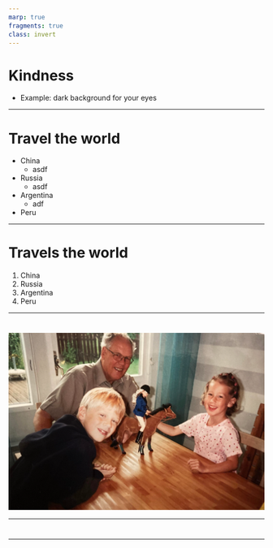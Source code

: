 ```yaml
---
marp: true
fragments: true
class: invert
---
```


#  Kindness

+ Example: dark background for your eyes

---

# Travel the world
* China
  * asdf
* Russia
  * asdf
* Argentina
  * adf
* Peru

---

# Travels the world
1) China
2) Russia 
3) Argentina 
4) Peru

---


#
![bg right](images/morfar_2.png)

---

# 

---